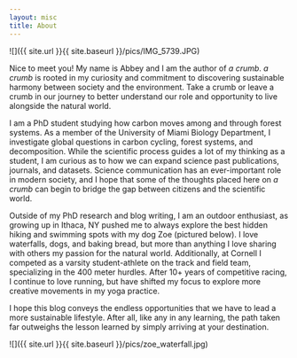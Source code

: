 ```yaml
---
layout: misc
title: About
---
```

![]({{ site.url }}{{ site.baseurl }}/pics/IMG_5739.JPG)

Nice to meet you! My name is Abbey and I am the author of *a crumb*. *a crumb* is rooted in my curiosity and commitment to discovering sustainable harmony between society and the environment. Take a crumb or leave a crumb in our journey to better understand our role and opportunity to live alongside the natural world.

I am a PhD student studying how carbon moves among and through forest systems. As a member of the University of Miami Biology Department, I investigate global questions in carbon cycling, forest systems, and decomposition. While the scientific process guides a lot of my thinking as a student, I am curious as to how we can expand science past publications, journals, and datasets. Science communication has an ever-important role in modern society, and I hope that some of the thoughts placed here on *a crumb* can begin to bridge the gap between citizens and the scientific world. 

Outside of my PhD research and blog writing, I am an outdoor enthusiast, as growing up in Ithaca, NY pushed me to always explore the best hidden hiking and swimming spots with my dog Zoe (pictured below). I love waterfalls, dogs, and baking bread, but more than anything I love sharing with others my passion for the natural world. Additionally, at Cornell I competed as a varsity student-athlete on the track and field team, specializing in the 400 meter hurdles. After 10+ years of competitive racing, I continue to love running, but have shifted my focus to explore more creative movements in my yoga practice. 

I hope this blog conveys the endless opportunities that we have to lead a more sustainable lifestyle. After all, like any in any learning, the path taken far outweighs the lesson learned by simply arriving at your destination.

![]({{ site.url }}{{ site.baseurl }}/pics/zoe_waterfall.jpg)

